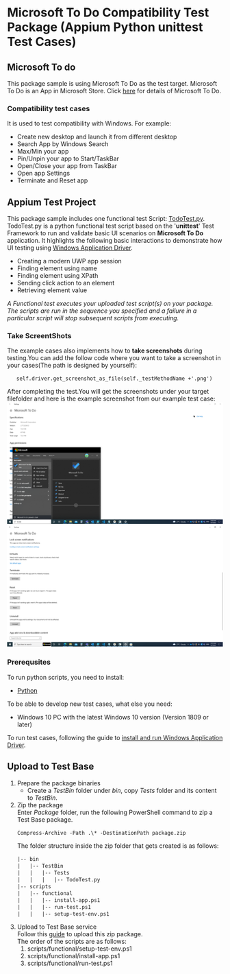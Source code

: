 # Microsoft To Do Compatibility Test Package (Appium Python unittest Test Cases)
## Microsoft To do
This package sample is using Microsoft To Do as the test target. Microsoft To Do is an App in Microsoft Store. Click [here](https://apps.microsoft.com/store/detail/microsoft-to-do-lists-tasks-reminders/9NBLGGH5R558) for details of Microsoft To Do.

### Compatibility test cases
It is used to test compatibility with Windows. For example:
- Create new desktop and launch it from different desktop
- Search App by Windows Search
- Max/Min your app
- Pin/Unpin your app to Start/TaskBar
- Open/Close your app from TaskBar
- Open app Settings
- Terminate and Reset app

## Appium Test Project
This package sample includes one functional test Script: [TodoTest.py](./Tests). TodoTest.py is a python functional test script based on the '**unittest**' Test Framework to run and validate basic UI scenarios on **Microsoft To Do** application. It highlights the following basic interactions to demonstrate how UI testing using [Windows Application Driver](https://github.com/Microsoft/WinAppDriver).
- Creating a modern UWP app session
- Finding element using name
- Finding element using XPath
- Sending click action to an element
- Retrieving element value

*A Functional test executes your uploaded test script(s) on your package. The scripts are run in the sequence you specified and a failure in a particular script will stop subsequent scripts from executing.*

### Take ScreentShots
The example cases also implements how to **take screenshots** during testing.You can add the follow code where you want to take a screenshot in your cases(The path is designed by yourself):
```
   self.driver.get_screenshot_as_file(self._testMethodName +'.png')
```
After completing the test.You will get the screenshots under your target filefolder and here is the example screenshot from our example test case:
![Todopin](.\Tests\test_todopin.png)
![TodoTerm](.\Tests\test_todoterm.png)
### Prerequsites
To run python scripts, you need to install:
- [Python](https://www.python.org/downloads/)

To be able to develop new test cases, what else you need:
- Windows 10 PC with the latest Windows 10 version (Version 1809 or later)

To run test cases, following the guide to [install and run Windows Application Driver](https://github.com/microsoft/WinAppDriver/blob/master/README.md#installing-and-running-windows-application-driver).

## Upload to Test Base
1. Prepare the package binaries
   - Create a *TestBin* folder under *bin*, copy *Tests* folder and its content to *TestBin*.
2. Zip the package  
   Enter *Package* folder, run the following PowerShell command to zip a Test Base package. 
    ```
    Compress-Archive -Path .\* -DestinationPath package.zip
    ```  
   The folder structure inside the zip folder that gets created is as follows:  
    ```
    |-- bin
    |   |-- TestBin 
    |   |   |-- Tests
    |   |   |   |-- TodoTest.py
    |-- scripts
    |   |-- functional
    |   |   |-- install-app.ps1
    |   |   |-- run-test.ps1
    |   |   |-- setup-test-env.ps1
    ```
3. Upload to Test Base service  
Follow this [guide](https://docs.microsoft.com/en-us/microsoft-365/test-base/uploadapplication?view=o365-worldwide) to upload this zip package.  
The order of the scripts are as follows:
    1. scripts/functional/setup-test-env.ps1
    1. scripts/functional/install-app.ps1
    1. scripts/functional/run-test.ps1
